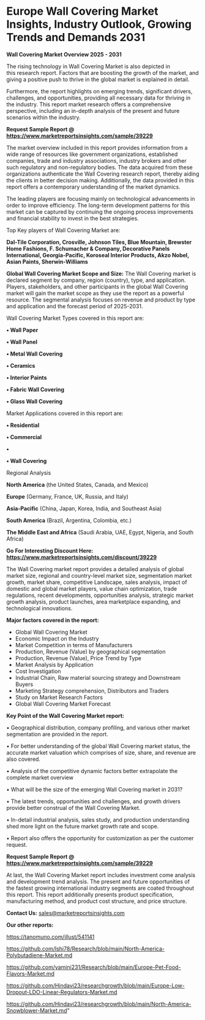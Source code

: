 # Europe Wall Covering Market Insights, Industry Outlook, Growing Trends and Demands 2031

<Strong> Wall Covering Market Overview 2025 - 2031</strong>

The rising technology in Wall Covering Market is also depicted in this research report. Factors that are boosting the growth of the market, and giving a positive push to thrive in the global market is explained in detail.

Furthermore, the report highlights on emerging trends, significant drivers, challenges, and opportunities, providing all necessary data for thriving in the industry. This report market research offers a comprehensive perspective, including an in-depth analysis of the present and future scenarios within the industry.

<strong>Request Sample Report @ <a href=https://www.marketreportsinsights.com/sample/39229>https://www.marketreportsinsights.com/sample/39229</a></strong>

The market overview included in this report provides information from a wide range of resources like government organizations, established companies, trade and industry associations, industry brokers and other such regulatory and non-regulatory bodies. The data acquired from these organizations authenticate the Wall Covering research report, thereby aiding the clients in better decision making. Additionally, the data provided in this report offers a contemporary understanding of the market dynamics.

The leading players are focusing mainly on technological advancements in order to improve efficiency. The long-term development patterns for this market can be captured by continuing the ongoing process improvements and financial stability to invest in the best strategies.

Top Key players of Wall Covering Market are:

<strong>Dal-Tile Corporation, Crosville, Johnson Tiles, Blue Mountain, Brewster Home Fashions, F. Schumacher & Company, Decorative Panels International, Georgia-Pacific, Koroseal Interior Products, Akzo Nobel, Asian Paints, Sherwin-Williams</strong>

<strong><b>Global Wall Covering Market Scope and Size:</b></strong>
The Wall Covering market is declared segment by company, region (country), type, and application. Players, stakeholders, and other participants in the global Wall Covering market will gain the market scope as they use the report as a powerful resource. The segmental analysis focuses on revenue and product by type and application and the forecast period of 2025-2031.

Wall Covering Market Types covered in this report are:

<strong>•  Wall Paper

•  Wall Panel

•  Metal Wall Covering

•  Ceramics

•  Interior Paints

•  Fabric Wall Covering

•  Glass Wall Covering</strong>

Market Applications covered in this report are:

<strong>•  Residential

•  Commercial

•  

•  Wall Covering</strong> 

Regional Analysis

<strong>North America</strong> (the United States, Canada, and Mexico)

<strong>Europe</strong> (Germany, France, UK, Russia, and Italy)

<strong>Asia-Pacific</strong> (China, Japan, Korea, India, and Southeast Asia)

<strong>South America</strong> (Brazil, Argentina, Colombia, etc.)

<strong>The Middle East and Africa</strong> (Saudi Arabia, UAE, Egypt, Nigeria, and South Africa)

<strong>Go For Interesting Discount Here: <a href=https://www.marketreportsinsights.com/discount/39229>https://www.marketreportsinsights.com/discount/39229</a></strong>

The Wall Covering market report provides a detailed analysis of global market size, regional and country-level market size, segmentation market growth, market share, competitive Landscape, sales analysis, impact of domestic and global market players, value chain optimization, trade regulations, recent developments, opportunities analysis, strategic market growth analysis, product launches, area marketplace expanding, and technological innovations.

<strong><b>Major factors covered in the report:</b></strong>
<ul>
  <li>Global Wall Covering Market </li>
  <li>Economic Impact on the Industry</li>
  <li>Market Competition in terms of Manufacturers</li>
  <li>Production, Revenue (Value) by geographical segmentation</li>
  <li>Production, Revenue (Value), Price Trend by Type</li>
  <li>Market Analysis by Application</li>
  <li>Cost Investigation</li>
  <li>Industrial Chain, Raw material sourcing strategy and Downstream Buyers</li>
  <li>Marketing Strategy comprehension, Distributors and Traders</li>
  <li>Study on Market Research Factors</li>
  <li>Global Wall Covering Market Forecast</li>
</ul>

<strong><b>Key Point of the Wall Covering Market report:</b></strong>

• Geographical distribution, company profiling, and various other market segmentation are provided in the report.

• For better understanding of the global Wall Covering market status, the accurate market valuation which comprises of size, share, and revenue are also covered.

• Analysis of the competitive dynamic factors better extrapolate the complete market overview

• What will be the size of the emerging Wall Covering market in 2031?

• The latest trends, opportunities and challenges, and growth drivers provide better construal of the Wall Covering Market.

• In-detail industrial analysis, sales study, and production understanding shed more light on the future market growth rate and scope.

• Report also offers the opportunity for customization as per the customer request.

<strong>Request Sample Report @ <a href=https://www.marketreportsinsights.com/sample/39229>https://www.marketreportsinsights.com/sample/39229</a></strong>

At last, the Wall Covering Market report includes investment come analysis and development trend analysis. The present and future opportunities of the fastest growing international industry segments are coated throughout this report. This report additionally presents product specification, manufacturing method, and product cost structure, and price structure.

<strong>Contact Us:</strong>
sales@marketreportsinsights.com

<strong>Our other reports:</strong>

<a href=https://tanomuno.com/illust/541141>https://tanomuno.com/illust/541141</a>

<a href=https://github.com/Ishi78/Research/blob/main/North-America-Polybutadiene-Market.md>https://github.com/Ishi78/Research/blob/main/North-America-Polybutadiene-Market.md</a>

<a href=https://github.com/yamini231/Research/blob/main/Europe-Pet-Food-Flavors-Market.md>https://github.com/yamini231/Research/blob/main/Europe-Pet-Food-Flavors-Market.md</a>

<a href=https://github.com/Hindavi23/researchgrowth/blob/main/Europe-Low-Dropout-LDO-Linear-Regulators-Market.md>https://github.com/Hindavi23/researchgrowth/blob/main/Europe-Low-Dropout-LDO-Linear-Regulators-Market.md</a>

<a href=https://github.com/Hindavi23/researchgrowth/blob/main/North-America-Snowblower-Market.md>https://github.com/Hindavi23/researchgrowth/blob/main/North-America-Snowblower-Market.md</a>"
